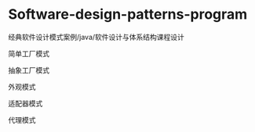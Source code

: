 # Software-design-patterns-program
经典软件设计模式案例/java/软件设计与体系结构课程设计


简单工厂模式

抽象工厂模式

外观模式

适配器模式

代理模式
